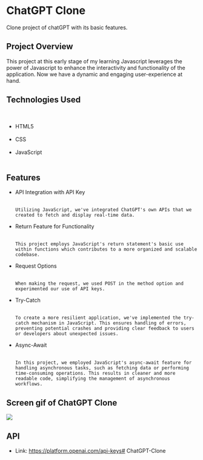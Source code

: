 
<h1> ChatGPT Clone </h1>

Clone project of chatGPT with its basic features.

<h2> Project Overview </h2>

This project at this early stage of my learning Javascript leverages the power of Javascript to enhance the interactivity and functionality of the application. Now we have a dynamic and engaging user-experience at hand. 

<h2> Technologies Used </h2> </br>

<ul>
    
<li> HTML5 </li> </br>

<li> CSS </li> </br>

<li> JavaScript </li> </br>

</ul>

<h2> Features </h2>

<ul>

<li> API Integration with API Key </li> </br>

    Utilizing JavaScript, we've integrated ChatGPT's own APIs that we created to fetch and display real-time data.

<li> Return Feature for Functionality </li> </br>

    This project employs JavaScript's return statement's basic use within functions which contributes to a more organized and scalable codebase.

<li> Request Options </li> </br>

    When making the request, we used POST in the method option and experimented our use of API keys.

<li> Try-Catch </li> </br>

    To create a more resilient application, we've implemented the try-catch mechanism in JavaScript. This ensures handling of errors, preventing potential crashes and providing clear feedback to users or developers about unexpected issues.


<li> Async-Await </li> </br>

    In this project, we employed JavaScript's async-await feature for handling asynchronous tasks, such as fetching data or performing time-consuming operations. This results in cleaner and more readable code, simplifying the management of asynchronous workflows.

</ul>

<h2> Screen gif of ChatGPT Clone </h2>

![](screen.gif)

## API

- Link: https://platform.openai.com/api-keys# ChatGPT-Clone
